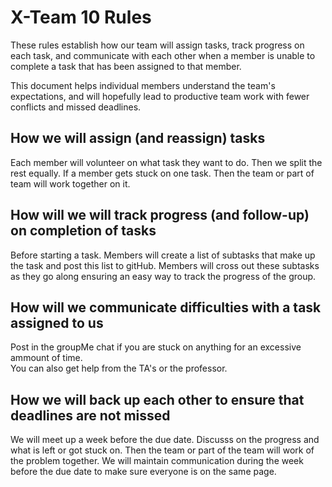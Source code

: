 # X-Team 10 Rules

These rules establish how our team will assign tasks,
track progress on each task, and communicate with each other 
when a member is unable to complete a task that has been assigned to that member.

This document helps individual members understand the team's expectations,
and will hopefully lead to productive team work with fewer conflicts
and missed deadlines.

## How we will assign (and reassign) tasks

Each member will volunteer on what task they want to do. Then we split the rest equally.
If a member gets stuck on one task. Then the team or part of team will work together on it.

## How will we will track progress (and follow-up) on completion of tasks
Before starting a task. Members will create a list of subtasks that make up the task and post this list to gitHub. 
Members will cross out these subtasks as they go along ensuring an easy way to track the progress of the group. 


## How will we communicate difficulties with a task assigned to us
Post in the groupMe chat if you are stuck on anything for an excessive ammount of time.  
You can also get help from the TA's or the professor. 


## How we will back up each other to ensure that deadlines are not missed
 
We will meet up a week before the due date. Discusss on the progress and what 
is left or got stuck on. Then the team or part of the team will work of the problem 
together. We will maintain communication during the week before the due date to make sure
everyone is on the same page. 



